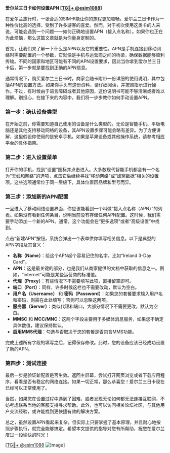 **爱尔兰三日卡如何设置APN [[TG💪+ @esim1088](https://t.me/s/esim1088)]**

在爱尔兰旅行时，一张合适的SIM卡能让你的旅程更加顺畅。爱尔兰三日卡作为一种性价比高的选择，受到了许多游客的喜爱。然而，对于初次使用这类卡的人来说，可能会遇到一个问题——如何正确地设置APN（接入点名称）。如果你也正在为此烦恼，那么这篇文章就是为你量身定制的。

首先，让我们来了解一下什么是APN以及它的重要性。APN是手机连接到移动网络时需要配置的一个参数，它就像是手机与运营商之间的桥梁，确保数据能够顺利传输。不同的国家和地区可能有不同的APN设置要求，因此当你拿到爱尔兰三日卡后，第一步就是要找到正确的APN信息。

通常情况下，购买爱尔兰三日卡时，商家会随卡附带一份详细的使用说明，其中包括APN的设置方法。如果你手头有这份资料，请仔细阅读，并按照指示进行操作。不过，有时候由于语言障碍或者其他原因，这份说明书可能不够清晰或者难以理解。别担心，在接下来的内容中，我们将一步步教你如何手动设置APN。

### 第一步：确认设备类型

在开始之前，你需要知道自己使用的设备是什么类型的。无论是智能手机、平板电脑还是其他支持移动网络的设备，其APN设置步骤可能会略有差异。为了方便讲解，这里假设你使用的是安卓手机。如果是苹果设备或其他操作系统，请参考相应平台的具体指南。

### 第二步：进入设置菜单

打开你的手机，找到“设置”图标并点击进入。大多数现代智能手机都会有一个名为“无线和网络”的选项，点击它后继续寻找“移动网络”或“蜂窝数据”相关的设置项。这些选项通常位于同一层级下，具体位置因品牌和型号而异。

### 第三步：添加新的APN配置

一旦进入了移动网络设置界面，你应该能看到一个叫做“接入点名称（APN）”的列表。如果没有看到任何条目，说明当前没有存储任何APN配置。这时候，我们需要手动添加一个新的APN。通常，这个功能会在“更多选项”或者“高级设置”中找到。

点击“新建APN”按钮，系统会弹出一个表单供你填写相关信息。以下是典型的APN字段及其含义：

- **名称（Name）**：给这个APN起个容易记住的名字，比如“Ireland 3-Day Card”。
- **APN**：这是最关键的部分，也是我们从商家提供的文档中获取的信息之一。例如，“internet”可能是某些运营商的标准值。
- **代理（Proxy）**：有些情况下不需要填写此项，直接留空即可。
- **端口（Port）**：同样，许多时候这栏也不需要改动，默认为空白。
- **用户名（Username）** 和 **密码（Password）**：如果您的套餐要求输入用户名和密码，则需在此处填写；否则可以忽略这两项。
- **服务器（Server）**：类似代理和端口，大部分情况下不需要更改，默认为空白。
- **MMSC** 和 **MCC/MNC**：这两个字段主要用于多媒体消息服务，如果您不确定具体数值，建议保持默认。
- **启用MMS代理**：勾选与否取决于您的套餐是否包含MMS功能。

完成上述所有字段的填写之后，记得保存修改。此时，您的设备应该已经成功设置了新的APN。

### 第四步：测试连接

最后一步是验证新配置是否生效。返回主屏幕，尝试打开网页浏览或者下载应用程序，看看是否有稳定的网络连接。如果一切正常，那么恭喜您！爱尔兰三日卡现在已经可以正常使用了。

当然，如果您在设置过程中遇到了困难，或者发现无论如何都无法连接互联网，不妨考虑联系当地的客服支持寻求帮助。此外，也可以访问相关论坛社区，与其他用户交流经验，或许能找到更快捷有效的解决方案。

总之，虽然设置APN看起来复杂，但实际上只要掌握了基本原理，并且耐心地按照步骤执行，就完全能够搞定。希望本文提供的指导对您有所帮助，祝您在爱尔兰度过一段愉快的时光！

[[TG💪+ @esim1088](https://t.me/s/esim1088) ![Image](https://i.postimg.cc/4NQfJmqS/Snipaste-2025-05-13-00-14-12.png)]